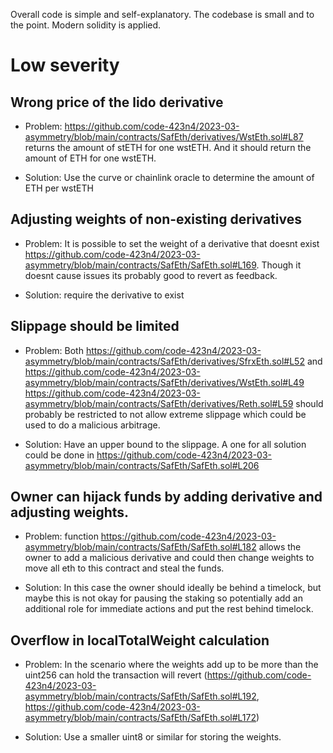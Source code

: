 Overall code is simple and self-explanatory. The codebase is small and to the point. Modern solidity is applied.

# Low severity

## Wrong price of the lido derivative
* Problem: https://github.com/code-423n4/2023-03-asymmetry/blob/main/contracts/SafEth/derivatives/WstEth.sol#L87 returns the amount of stETH for one wstETH. And it should return the amount of ETH for one wstETH.

* Solution: Use the curve or chainlink oracle to determine the amount of ETH per wstETH


## Adjusting weights of non-existing derivatives
* Problem: It is possible to set the weight of a derivative that doesnt exist https://github.com/code-423n4/2023-03-asymmetry/blob/main/contracts/SafEth/SafEth.sol#L169. Though it doesnt cause issues its probably good to revert as feedback.

* Solution: require the derivative to exist


## Slippage should be limited

* Problem: Both https://github.com/code-423n4/2023-03-asymmetry/blob/main/contracts/SafEth/derivatives/SfrxEth.sol#L52 and https://github.com/code-423n4/2023-03-asymmetry/blob/main/contracts/SafEth/derivatives/WstEth.sol#L49 https://github.com/code-423n4/2023-03-asymmetry/blob/main/contracts/SafEth/derivatives/Reth.sol#L59 should probably be restricted to not allow extreme slippage which could be used to do a malicious arbitrage. 

 * Solution: Have an upper bound to the slippage. A one for all solution could be done in https://github.com/code-423n4/2023-03-asymmetry/blob/main/contracts/SafEth/SafEth.sol#L206


## Owner can hijack funds by adding derivative and adjusting weights.

* Problem: function https://github.com/code-423n4/2023-03-asymmetry/blob/main/contracts/SafEth/SafEth.sol#L182 allows the owner to add a malicious derivative and could then change weights to move all eth to this contract and steal the funds.

* Solution: In this case the owner should ideally be behind a timelock, but maybe this is not okay for pausing the staking so potentially add an additional role for immediate actions and put the rest behind timelock.

## Overflow in localTotalWeight calculation

* Problem: In the scenario where the weights add up to be more than the uint256 can hold the transaction will revert (https://github.com/code-423n4/2023-03-asymmetry/blob/main/contracts/SafEth/SafEth.sol#L192, https://github.com/code-423n4/2023-03-asymmetry/blob/main/contracts/SafEth/SafEth.sol#L172)

* Solution: Use a smaller uint8 or similar for storing the weights.


